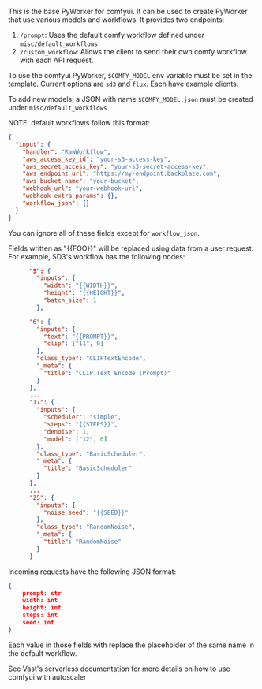 This is the base PyWorker for comfyui. It can be used to create PyWorker that use various models and
workflows. It provides two endpoints:

1. `/prompt`: Uses the default comfy workflow defined under `misc/default_workflows`
2. `/custom_workflow`: Allows the client to send their own comfy workflow with each API request.

To use the comfyui PyWorker, `$COMFY_MODEL` env variable must be set in the template. Current options are
`sd3` and `flux`. Each have example clients.

To add new models, a JSON with name `$COMFY_MODEL.json` must be created under `misc/default_workflows`

NOTE: default workflows follow this format:

```json
{
  "input": {
    "handler": "RawWorkflow",
    "aws_access_key_id": "your-s3-access-key",
    "aws_secret_access_key": "your-s3-secret-access-key",
    "aws_endpoint_url": "https://my-endpoint.backblaze.com",
    "aws_bucket_name": "your-bucket",
    "webhook_url": "your-webhook-url",
    "webhook_extra_params": {},
    "workflow_json": {}
  }
}
```

You can ignore all of these fields except for `workflow_json`.

Fields written as "{{FOO}}" will be replaced using data from a user request. For example, SD3's workflow has the
following nodes:

```json
      "5": {
        "inputs": {
          "width": "{{WIDTH}}",
          "height": "{{HEIGHT}}",
          "batch_size": 1
        },

      "6": {
        "inputs": {
          "text": "{{PROMPT}}",
          "clip": ["11", 0]
        },
        "class_type": "CLIPTextEncode",
        "_meta": {
          "title": "CLIP Text Encode (Prompt)"
        }
      },
      ...
      "17": {
        "inputs": {
          "scheduler": "simple",
          "steps": "{{STEPS}}",
          "denoise": 1,
          "model": ["12", 0]
        },
        "class_type": "BasicScheduler",
        "_meta": {
          "title": "BasicScheduler"
        }
      },
      ...
      "25": {
        "inputs": {
          "noise_seed": "{{SEED}}"
        },
        "class_type": "RandomNoise",
        "_meta": {
          "title": "RandomNoise"
        }
      }

```

Incoming requests have the following JSON format:

```json
{
    prompt: str
    width: int
    height: int
    steps: int
    seed: int
}
```

Each value in those fields with replace the placeholder of the same name in the default workflow.

See Vast's serverless documentation for more details on how to use comfyui with autoscaler
